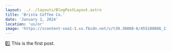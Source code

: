 ```yaml
---
layout: ../../layouts/BlogPostLayout.astro
title: 'Brista Coffee Co.'
date: 'January 1, 2024'
location: 'us/or'
image: 'https://scontent-sea1-1.xx.fbcdn.net/v/t39.30808-6/455108886_17988412550699720_1519685745057425521_n.jpg?_nc_cat=100&ccb=1-7&_nc_sid=127cfc&_nc_ohc=sDKeAUqUT2EQ7kNvgGX9PV0&_nc_ht=scontent-sea1-1.xx&oh=00_AYC_klFvaFxvUFYl2MfBYfXPLrdGT6PCXMltz1YcBC0f6Q&oe=66DDCCCE'
---
```


1️⃣ This is the first post.